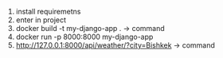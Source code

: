 1) install requiremetns
2) enter in project
3) docker build -t my-django-app . -> command
4) docker run -p 8000:8000 my-django-app
5) http://127.0.0.1:8000/api/weather/?city=Bishkek -> command

